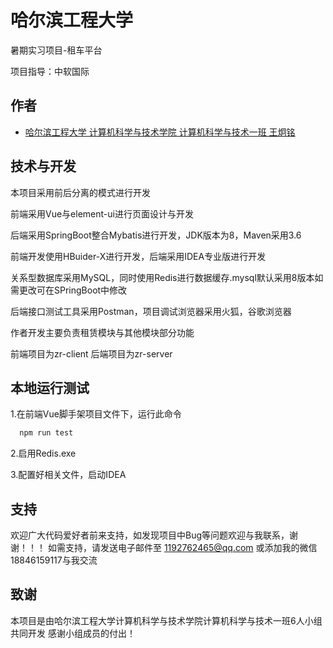 
# 哈尔滨工程大学 

暑期实习项目-租车平台

项目指导：中软国际


## 作者

- [哈尔滨工程大学 计算机科学与技术学院 计算机科学与技术一班 王炯铭](https://github.com/heubeststudent) 


## 技术与开发

本项目采用前后分离的模式进行开发

前端采用Vue与element-ui进行页面设计与开发

后端采用SpringBoot整合Mybatis进行开发，JDK版本为8，Maven采用3.6

前端开发使用HBuider-X进行开发，后端采用IDEA专业版进行开发

关系型数据库采用MySQL，同时使用Redis进行数据缓存.mysql默认采用8版本如需更改可在SPringBoot中修改

后端接口测试工具采用Postman，项目调试浏览器采用火狐，谷歌浏览器

作者开发主要负责租赁模块与其他模块部分功能

前端项目为zr-client 后端项目为zr-server


## 本地运行测试

1.在前端Vue脚手架项目文件下，运行此命令

```bash
  npm run test
```

2.启用Redis.exe

3.配置好相关文件，启动IDEA

## 支持

欢迎广大代码爱好者前来支持，如发现项目中Bug等问题欢迎与我联系，谢谢！！！
如需支持，请发送电子邮件至 1192762465@qq.com 或添加我的微信18846159117与我交流


## 致谢

 本项目是由哈尔滨工程大学计算机科学与技术学院计算机科学与技术一班6人小组共同开发
 感谢小组成员的付出！